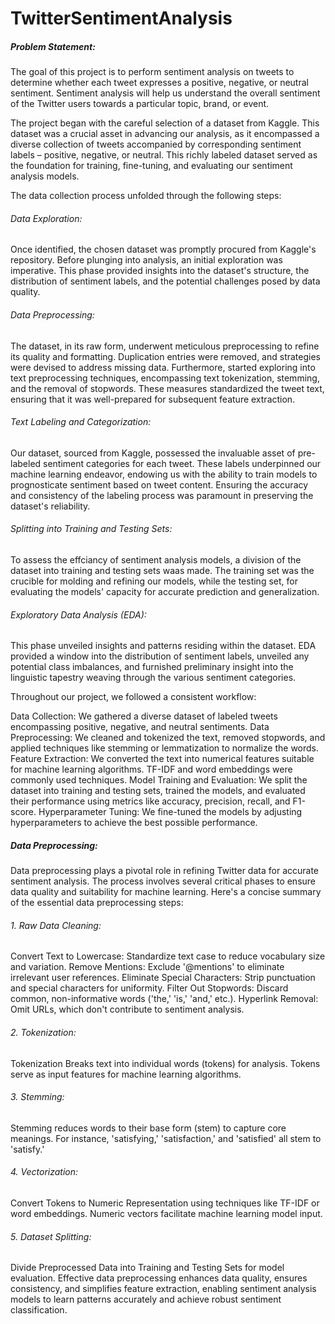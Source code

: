 # TwitterSentimentAnalysis
##### Problem Statement:

The goal of this project is to perform sentiment analysis on tweets to determine whether each tweet expresses a positive, negative, or neutral sentiment. Sentiment analysis will help us understand the overall sentiment of the Twitter users towards a particular topic, brand, or event.

The project began with the careful selection of a dataset from Kaggle. This dataset was a crucial asset in advancing our analysis, as it encompassed a diverse collection of tweets accompanied by corresponding sentiment labels – positive, negative, or neutral. This richly labeled dataset served as the foundation for training, fine-tuning, and evaluating our sentiment analysis models.

The data collection process unfolded through the following steps:

###### Data Exploration: 
Once identified, the chosen dataset was promptly procured from Kaggle's repository. Before plunging into analysis, an initial exploration was imperative. This phase provided insights into the dataset's structure, the distribution of sentiment labels, and the potential challenges posed by data quality.
###### Data Preprocessing: 
The dataset, in its raw form, underwent meticulous preprocessing to refine its quality and formatting. Duplication entries were removed, and strategies were devised to address missing data. Furthermore, started exploring into text preprocessing techniques, encompassing text tokenization, stemming, and the removal of stopwords. These measures standardized the tweet text, ensuring that it was well-prepared for subsequent feature extraction.
###### Text Labeling and Categorization: 
Our dataset, sourced from Kaggle, possessed the invaluable asset of pre-labeled sentiment categories for each tweet. These labels underpinned our machine learning endeavor, endowing us with the ability to train models to prognosticate sentiment based on tweet content. Ensuring the accuracy and consistency of the labeling process was paramount in preserving the dataset's reliability.
###### Splitting into Training and Testing Sets: 
To assess the effciancy of sentiment analysis models, a division of the dataset into training and testing sets waas made. The training set was the crucible for molding and refining our models, while the testing set, for evaluating the models' capacity for accurate prediction and generalization.
###### Exploratory Data Analysis (EDA): 
This phase unveiled insights and patterns residing within the dataset. EDA provided a window into the distribution of sentiment labels, unveiled any potential class imbalances, and furnished preliminary insight into the linguistic tapestry weaving through the various sentiment categories.





Throughout our project, we followed a consistent workflow:

Data Collection: We gathered a diverse dataset of labeled tweets encompassing positive, negative, and neutral sentiments.
Data Preprocessing: We cleaned and tokenized the text, removed stopwords, and applied techniques like stemming or lemmatization to normalize the words.
Feature Extraction: We converted the text into numerical features suitable for machine learning algorithms. TF-IDF and word embeddings were commonly used techniques.
Model Training and Evaluation: We split the dataset into training and testing sets, trained the models, and evaluated their performance using metrics like accuracy, precision, recall, and F1-score.
Hyperparameter Tuning: We fine-tuned the models by adjusting hyperparameters to achieve the best possible performance.

##### Data Preprocessing:

Data preprocessing plays a pivotal role in refining Twitter data for accurate sentiment analysis. The process involves several critical phases to ensure data quality and suitability for machine learning. Here's a concise summary of the essential data preprocessing steps:

###### 1. Raw Data Cleaning:

Convert Text to Lowercase: Standardize text case to reduce vocabulary size and variation.
Remove Mentions: Exclude '@mentions' to eliminate irrelevant user references.
Eliminate Special Characters: Strip punctuation and special characters for uniformity.
Filter Out Stopwords: Discard common, non-informative words ('the,' 'is,' 'and,' etc.).
Hyperlink Removal: Omit URLs, which don't contribute to sentiment analysis.
###### 2. Tokenization:

Tokenization Breaks text into individual words (tokens) for analysis.
Tokens serve as input features for machine learning algorithms.
###### 3. Stemming:

Stemming reduces words to their base form (stem) to capture core meanings.
For instance, 'satisfying,' 'satisfaction,' and 'satisfied' all stem to 'satisfy.'
###### 4. Vectorization:

Convert Tokens to Numeric Representation using techniques like TF-IDF or word embeddings.
Numeric vectors facilitate machine learning model input.
###### 5. Dataset Splitting:

Divide Preprocessed Data into Training and Testing Sets for model evaluation.
Effective data preprocessing enhances data quality, ensures consistency, and simplifies feature extraction, enabling sentiment analysis models to learn patterns accurately and achieve robust sentiment classification.





